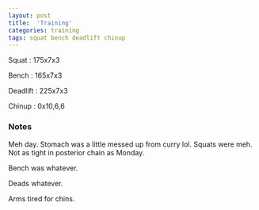 ```yaml
---
layout: post
title:  'Training'
categories: training
tags: squat bench deadlift chinup
---
```


Squat       :   175x7x3

Bench       :   165x7x3

Deadlift    :   225x7x3

Chinup      :   0x10,6,6

### Notes

Meh day. Stomach was a little messed up from curry lol. Squats were meh. Not as tight in
posterior chain as Monday.

Bench was whatever.

Deads whatever.

Arms tired for chins.
